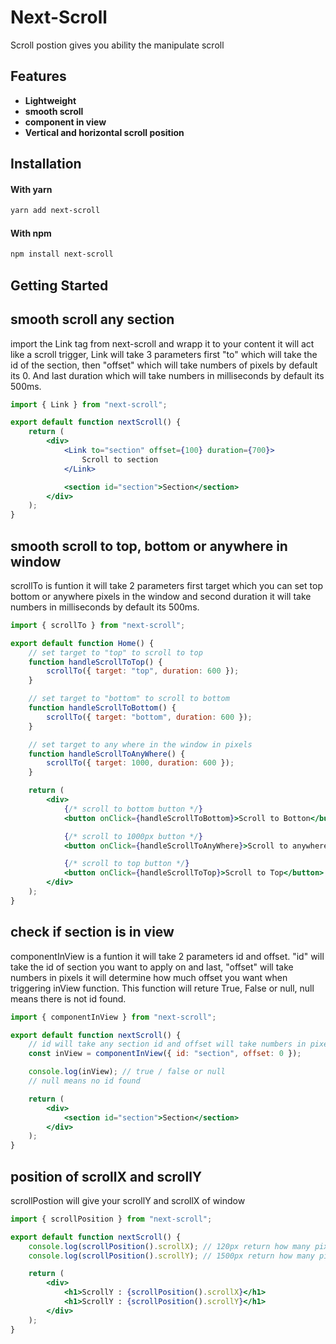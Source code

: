 # Next-Scroll

Scroll postion gives you ability the manipulate scroll

## Features

-   **Lightweight**
-   **smooth scroll**
-   **component in view**
-   **Vertical and horizontal scroll position**

## Installation

#### With yarn

```sh
yarn add next-scroll
```

#### With npm

```sh
npm install next-scroll
```

## Getting Started

## smooth scroll any section

import the Link tag from next-scroll and wrapp it to your content it will act like a scroll trigger, Link will take 3 parameters first "to" which will take the id of the section, then "offset" which will take numbers of pixels by default its 0. And last duration which will take numbers in milliseconds by default its 500ms.

```jsx
import { Link } from "next-scroll";

export default function nextScroll() {
	return (
		<div>
			<Link to="section" offset={100} duration={700}>
				Scroll to section
			</Link>

			<section id="section">Section</section>
		</div>
	);
}
```

## smooth scroll to top, bottom or anywhere in window

scrollTo is funtion it will take 2 parameters first target which you can set top bottom or anywhere pixels in the window and second duration it will take numbers in milliseconds by default its 500ms.

```jsx
import { scrollTo } from "next-scroll";

export default function Home() {
	// set target to "top" to scroll to top
	function handleScrollToTop() {
		scrollTo({ target: "top", duration: 600 });
	}

	// set target to "bottom" to scroll to bottom
	function handleScrollToBottom() {
		scrollTo({ target: "bottom", duration: 600 });
	}

	// set target to any where in the window in pixels
	function handleScrollToAnyWhere() {
		scrollTo({ target: 1000, duration: 600 });
	}

	return (
		<div>
			{/* scroll to bottom button */}
			<button onClick={handleScrollToBottom}>Scroll to Botton</button>

			{/* scroll to 1000px button */}
			<button onClick={handleScrollToAnyWhere}>Scroll to anywhere</button>

			{/* scroll to top button */}
			<button onClick={handleScrollToTop}>Scroll to Top</button>
		</div>
	);
}
```

## check if section is in view

componentInView is a funtion it will take 2 parameters id and offset. "id" will take the id of section you want to apply on and last, "offset" will take numbers in pixels it will determine how much offset you want when triggering inView function. This function will reture True, False or null, null means there is not id found.

```jsx
import { componentInView } from "next-scroll";

export default function nextScroll() {
	// id will take any section id and offset will take numbers in pixels
	const inView = componentInView({ id: "section", offset: 0 });

	console.log(inView); // true / false or null
	// null means no id found

	return (
		<div>
			<section id="section">Section</section>
		</div>
	);
}
```

## position of scrollX and scrollY

scrollPostion will give your scrollY and scrollX of window

```jsx
import { scrollPosition } from "next-scroll";

export default function nextScroll() {
	console.log(scrollPosition().scrollX); // 120px return how many pixels a user scrolled
	console.log(scrollPosition().scrollY); // 1500px return how many pixels a user scrolled

	return (
		<div>
			<h1>ScrollY : {scrollPosition().scrollX}</h1>
			<h1>ScrollY : {scrollPosition().scrollY}</h1>
		</div>
	);
}
```

